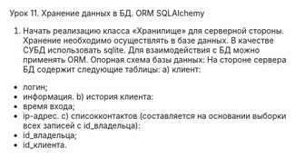 Урок 11. Хранение данных в БД. ORM SQLAlchemy

1. Начать реализацию класса «Хранилище» для серверной стороны. Хранение необходимо
осуществлять в базе данных.
В качестве СУБД использовать sqlite.
Для взаимодействия с БД можно применять ORM.
Опорная схема базы данных:
На стороне сервера БД содержит следующие таблицы:
a) клиент:
* логин;
* информация.
b) история клиента:
* время входа;
* ip-адрес.
c) списокконтактов (составляется на основании выборки всех записей с id_владельца):
* id_владельца;
* id_клиента.